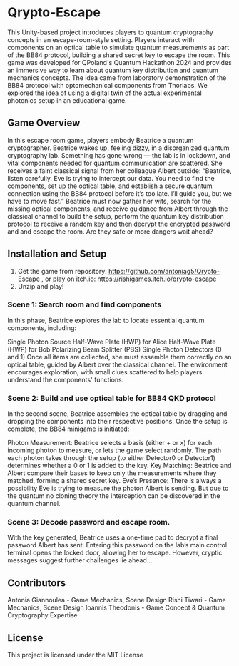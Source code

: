 # Qrypto-Escape
This Unity-based project introduces players to quantum cryptography concepts in an escape-room-style setting. Players interact with components on an optical table to simulate quantum measurements as part of the BB84 protocol, building a shared secret key to escape the room. This game was developed for QPoland's Quantum Hackathon 2024 and provides an immersive way to learn about quantum key distribution and quantum mechanics concepts. The idea came from laboratory demonstration of the BB84 protocol with optomechanical components from Thorlabs. We explored the idea of using a digital twin of the actual experimental photonics setup in an educational game. 
## Game Overview
In this escape room game, players embody Beatrice a quantum cryptographer. Beatrice wakes up, feeling dizzy, in a disorganized quantum cryptography lab. Something has gone wrong — the lab is in lockdown, and vital components needed for quantum communication are scattered. She receives a faint classical signal from her colleague Albert outside: “Beatrice, listen carefully. Eve is trying to intercept our data. You need to find the components, set up the optical table, and establish a secure quantum connection using the BB84 protocol before it’s too late. I’ll guide you, but we have to move fast.” Beatrice must now gather her wits, search for the missing optical components, and receive guidance from Albert through the classical channel to build the setup, perform the quantum key distribution protocol to receive a random key and then decrypt the encrypted password and and escape the room. Are they safe or more dangers wait ahead?

## Installation and Setup
1. Get the game from repository: https://github.com/antoniag5/Qrypto-Escape , or play on itch.io: https://rishigames.itch.io/qrypto-escape
2. Unzip and play!

### Scene 1: Search room and find components
In this phase, Beatrice explores the lab to locate essential quantum components, including:

Single Photon Source
Half-Wave Plate (HWP) for Alice
Half-Wave Plate (HWP) for Bob
Polarizing Beam Splitter (PBS)
Single Photon Detectors (0 and 1)
Once all items are collected, she must assemble them correctly on an optical table, guided by Albert over the classical channel. The environment encourages exploration, with small clues scattered to help players understand the components' functions.
### Scene 2: Build and use optical table for BB84 QKD protocol
In the second scene, Beatrice assembles the optical table by dragging and dropping the components into their respective positions. Once the setup is complete, the BB84 minigame is initiated:

Photon Measurement: Beatrice selects a basis (either + or x) for each incoming photon to measure, or lets the game select randomly. The path each photon takes through the setup (to either Detector0 or Detector1) determines whether a 0 or 1 is added to the key.
Key Matching: Beatrice and Albert compare their bases to keep only the measurements where they matched, forming a shared secret key.
Eve’s Presence: There is always a possibility Eve is trying to measure the photon Albert is sending. But due to the quantum no cloning theory the interception can be discovered in the quantum channel.

### Scene 3: Decode password and escape room.
With the key generated, Beatrice uses a one-time pad to decrypt a final password Albert has sent. Entering this password on the lab’s main control terminal opens the locked door, allowing her to escape. However, cryptic messages suggest further challenges lie ahead...

## Contributors
Antonia Giannoulea - Game Mechanics, Scene Design 
Rishi Tiwari - Game Mechanics, Scene Design
Ioannis Theodonis - Game Concept & Quantum Cryptography Expertise

## License
This project is licensed under the MIT License




